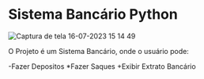 # Sistema Bancário Python
![Captura de tela 16-07-2023 15 14 49](https://github.com/PedroAugusto2004/sisitema-bancario-Python/assets/104571614/5ad4c688-c13d-447c-922b-f048a939b026)

O Projeto é um Sistema Bancário, onde o usuário pode:

-Fazer Depositos
*Fazer Saques
+Exibir Extrato Bancário
